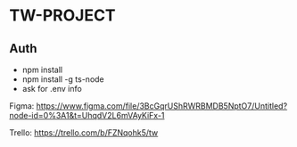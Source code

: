 # TW-PROJECT

## Auth

- npm install
- npm install -g ts-node
- ask for .env info

Figma: https://www.figma.com/file/3BcGqrUShRWRBMDB5NptO7/Untitled?node-id=0%3A1&t=UhqdV2L6mVAyKiFx-1

Trello: https://trello.com/b/FZNqohk5/tw
